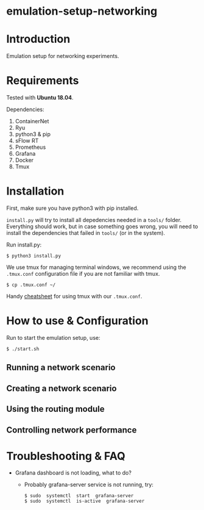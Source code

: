 # emulation-setup-networking


# Introduction

Emulation setup for networking experiments.

# Requirements

Tested with **Ubuntu 18.04**.

Dependencies:

1. ContainerNet
2. Ryu
3. python3 & pip
4. sFlow RT 
5. Prometheus
6. Grafana
7. Docker
8. Tmux

# Installation

First, make sure you have python3 with pip installed.

`install.py` will try to install all depedencies needed in a `tools/` folder. Everything should work, but in case something goes wrong, you will need to install the dependencies that failed in `tools/` (or in the system).

Run install.py:

``` console
$ python3 install.py
```

We use tmux for managing terminal windows, we recommend using the `.tmux.conf` configuration file if you are not familiar with tmux.

``` console
$ cp .tmux.conf ~/
```

Handy [cheatsheet](https://github.com/klaxalk/linux-setup/wiki/tmux) for using tmux with our `.tmux.conf`.

# How to use & Configuration

Run to start the emulation setup, use:

``` console
$ ./start.sh
```

## Running a network scenario

## Creating a network scenario

## Using the routing module

## Controlling network performance

# Troubleshooting & FAQ

* Grafana dashboard is not loading, what to do?
    - Probably grafana-server service is not running, try:

        ``` console
        $ sudo  systemctl  start  grafana-server
        $ sudo  systemctl  is-active  grafana-server
        ```

